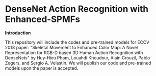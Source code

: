 # DenseNet Action Recognition with Enhanced-SPMFs

**Introduction**

This repository will include the codes and pre-trained models for ECCV 2018 paper: "Skeletal Movement to Enhanced Color Map: A Novel Representation for RGB-D based 3D Human Action Recognition with DenseNets" by Huy-Hieu Pham, Louahdi Khoudour, Alain Crouzil, Pablo Zegers, and Sergio A. Velastin. We will publish our code and pre-trained models upon the paper is accepted.
